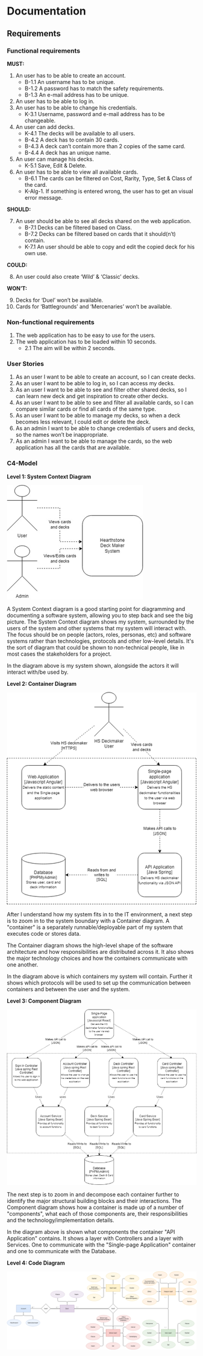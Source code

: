 # Documentation
## Requirements
### Functional requirements

**MUST:**
1.  An user has to be able to create an account.
    - B-1.1	An username has to be unique.
    - B-1.2	A password has to match the safety requirements.
    - B-1.3	An e-mail address has to be unique.
2.  An user has to be able to log in.
3.  An user has to be able to change his credentials.
    - K-3.1	Username, password and e-mail address has to be changeable.
4.  An user can add decks.
    - K-4.1	The decks will be available to all users.
    - B-4.2	A deck has to contain 30 cards.
    - B-4.3	A deck can’t contain more than 2 copies of the same card.
    - B-4.4	A deck has an unique name.
5.  An user can manage his decks.
    - K-5.1	Save, Edit & Delete.
6.  An user has to be able to view all available cards.
    - B-6.1	The cards can be filtered on Cost, Rarity, Type, Set & Class of the card.
    - K-Alg-1.	If something is entered wrong, the user has to get an visual error message.

**SHOULD:**

7.  An user should be able to see all decks shared on the web application.
    - B-7.1	Decks can be filtered based on Class.
    - B-7.2	Decks can be filtered based on cards that it should(n’t) contain.
    - K-7.1	An user should be able to copy and edit the copied deck for his own use.

**COULD:**

8.  An user could also create ‘Wild’ & ‘Classic’ decks. 

**WON’T:**

9.	 Decks for ‘Duel’ won’t be available.
10. Cards for ‘Battlegrounds’ and ‘Mercenaries’ won’t be available.

### Non-functional requirements
1. The web application has to be easy to use for the users.
2. The web application has to be loaded within 10 seconds.
   - 2.1 The aim will be within 2 seconds.

### User Stories 
1.	As an user I want to be able to create an account, so I can create decks.
2.	As an user I want to be able to log in, so I can access my decks.
3.	As an user I want to be able to see and filter other shared decks, so I can learn new deck and get inspiration to create other decks.
4.	As an user I want to be able to see and filter all available cards, so I can compare similar cards or find all cards of the same type.
5.	As an user I want to be able to manage my decks, so when a deck becomes less relevant, I could edit or delete the deck.
6.	As an admin I want to be able to change credentials of users and decks, so the names won’t be inappropriate.
7.	As an admin I want to be able to manage the cards, so the web application has all the cards that are available.

### C4-Model
**Level 1: System Context Diagram**

![C4-Model Level 1](https://github.com/S3-HSDM/Portfolio/blob/main/images/C4-Model_Level1.jpg?raw=true)

A System Context diagram is a good starting point for diagramming and documenting a software system, allowing you to step back and see the big picture. The System Context diagram shows my system, surrounded by the users of the system and other systems that my system will interact with. The focus should be on people (actors, roles, personas, etc) and software systems rather than technologies, protocols and other low-level details. It's the sort of diagram that could be shown to non-technical people, like in most cases the stakeholders for a project.

In the diagram above is my system shown, alongside the actors it will interact with/be used by.

**Level 2: Container Diagram**

![C4-Model Level 2](https://github.com/S3-HSDM/Portfolio/blob/main/images/C4-Model_Level2.png?raw=true)

After I understand how my system fits in to the IT environment, a next step is to zoom in to the system boundary with a Container diagram. A "container" is a separately runnable/deployable part of my system that executes code or stores data.

The Container diagram shows the high-level shape of the software architecture and how responsibilities are distributed across it. It also shows the major technology choices and how the containers communicate with one another.

In the diagram above is which containers my system will contain. Further it shows which protocols will be used to set up the communication between containers and between the user and the system.

**Level 3: Component Diagram**

![C4-Model Level 3](https://github.com/S3-HSDM/Portfolio/blob/main/images/C4-Model_Level3.png?raw=true)

The next step is to zoom in and decompose each container further to identify the major structural building blocks and their interactions. The Component diagram shows how a container is made up of a number of "components", what each of those components are, their responsibilities and the technology/implementation details.

In the diagram above is shown what components the container "API Application" contains. It shows a layer with Controllers and a layer with Services. One to communicate with the "Single-page Application" container and one to communicate with the Database.

**Level 4: Code Diagram**

![HSDM Conceptual Model](https://github.com/S3-HSDM/Portfolio/blob/main/images/ConceptueelModel.png?raw=true)
